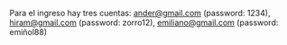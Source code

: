 Para el ingreso hay tres cuentas: ander@gmail.com (password: 1234), hiram@gmail.com (password: zorro12), emiliano@gmail.com (password: emiñol88)
